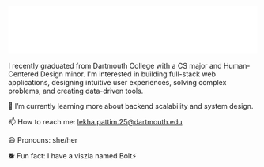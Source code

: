 <p align="center">
  <img src="github_banner.svg" alt="Lekha's GitHub Banner" width="800" />
</p>

I recently graduated from Dartmouth College with a CS major and Human-Centered Design minor. I'm interested in building full-stack web applications, designing intuitive user experiences, solving complex problems, and creating data-driven tools.

🌱 I’m currently learning more about backend scalability and system design.

📫 How to reach me: lekha.pattim.25@dartmouth.edu

😄 Pronouns: she/her

🐕 Fun fact: I have a viszla named Bolt⚡
